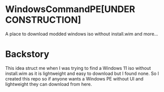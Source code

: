 # WindowsCommandPE[UNDER CONSTRUCTION]
A place to download modded windows iso without install.wim and more...

# Backstory
This idea struct me when I was trying to find a Windows 11 iso without install.wim as it is lightweight and easy to download but I found none. So I created this repo so if anyone wants a Windows PE without UI and lightweight they can download from here.
